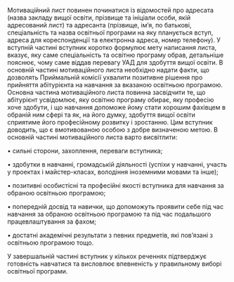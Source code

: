 Мотиваційний лист повинен починатися із відомостей про адресата \(назва закладу вищої освіти, прізвище та ініціали особи, якій адресований лист\) та адресанта \(прізвище, ім’я, по батькові, спеціальність та назва освітньої програми на яку планується вступ, адреса для кореспонденції та електронна адреса, номер телефону\)\. У вступній частині вступник коротко формулює мету написання листа, вказує, яку саме спеціальність та освітню програму обрав, детальніше пояснює, чому саме віддав перевагу УАД для здобуття вищої освіти\. В основній частині мотиваційного листа необхідно надати факти, що дозволять Приймальній комісії ухвалити позитивне рішення про прийняття абітурієнта на навчання за вказаною освітньою програмою\. Основна частина мотиваційного листа повинна засвідчити те, що абітурієнт усвідомлює, яку освітню програму обирає, яку професію хоче здобути, і що навчання допоможе йому стати хорошим фахівцем в обраній ним сфері та як, на його думку, здобуття вищої освіти сприятиме його професійному розвитку і зростанню\. Цим вступник доводить, що є вмотивованою особою з добре визначеною метою\. В основній частині мотиваційного листа варто висвітлити:

• сильні сторони, захоплення, переваги вступника;

• здобутки в навчанні, громадській діяльності \(успіхи у навчанні, участь у проектах і майстер\-класах, володіння іноземними мовами та інше\);

• позитивні особистісні та професійні якості вступника для навчання за обраною освітньою програмою;

• попередній досвід та навички, що допоможуть проявити себе під час навчання за обраною освітньою програмою та під час подальшого працевлаштування за фахом;

• достатні академічні результати з певних предметів, які пов’язані з освітньою програмою тощо\.

У завершальній частині вступник у кількох реченнях підтверджує готовність навчатися та висловлює впевненість у правильному виборі освітньої програми\.
